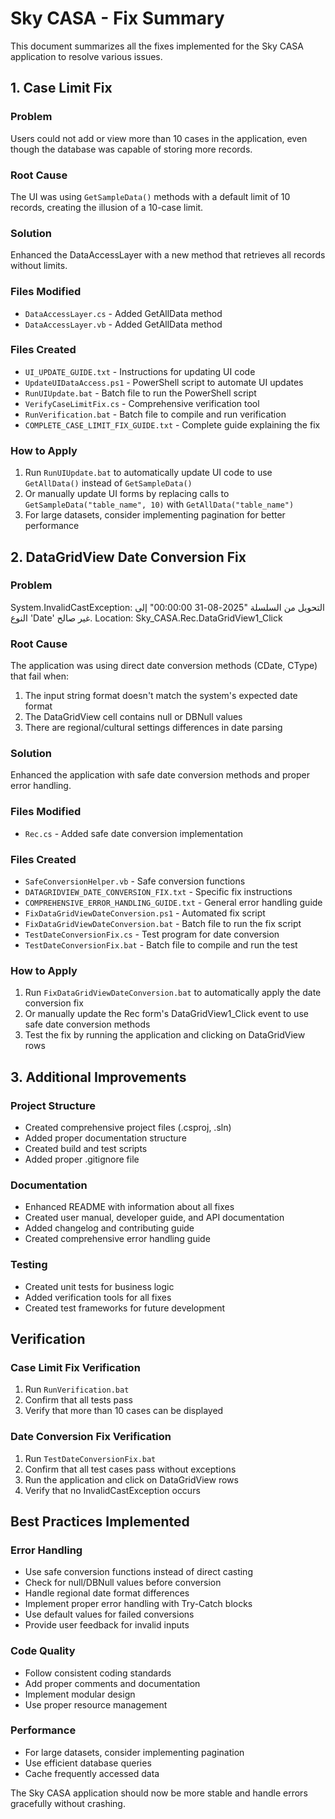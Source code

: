 # Sky CASA - Fix Summary

This document summarizes all the fixes implemented for the Sky CASA application to resolve various issues.

## 1. Case Limit Fix

### Problem
Users could not add or view more than 10 cases in the application, even though the database was capable of storing more records.

### Root Cause
The UI was using `GetSampleData()` methods with a default limit of 10 records, creating the illusion of a 10-case limit.

### Solution
Enhanced the DataAccessLayer with a new method that retrieves all records without limits.

### Files Modified
- `DataAccessLayer.cs` - Added GetAllData method
- `DataAccessLayer.vb` - Added GetAllData method

### Files Created
- `UI_UPDATE_GUIDE.txt` - Instructions for updating UI code
- `UpdateUIDataAccess.ps1` - PowerShell script to automate UI updates
- `RunUIUpdate.bat` - Batch file to run the PowerShell script
- `VerifyCaseLimitFix.cs` - Comprehensive verification tool
- `RunVerification.bat` - Batch file to compile and run verification
- `COMPLETE_CASE_LIMIT_FIX_GUIDE.txt` - Complete guide explaining the fix

### How to Apply
1. Run `RunUIUpdate.bat` to automatically update UI code to use `GetAllData()` instead of `GetSampleData()`
2. Or manually update UI forms by replacing calls to `GetSampleData("table_name", 10)` with `GetAllData("table_name")`
3. For large datasets, consider implementing pagination for better performance

## 2. DataGridView Date Conversion Fix

### Problem
System.InvalidCastException: التحويل من السلسلة "2025-08-31 00:00:00" إلى النوع 'Date' غير صالح.
Location: Sky_CASA.Rec.DataGridView1_Click

### Root Cause
The application was using direct date conversion methods (CDate, CType) that fail when:
1. The input string format doesn't match the system's expected date format
2. The DataGridView cell contains null or DBNull values
3. There are regional/cultural settings differences in date parsing

### Solution
Enhanced the application with safe date conversion methods and proper error handling.

### Files Modified
- `Rec.cs` - Added safe date conversion implementation

### Files Created
- `SafeConversionHelper.vb` - Safe conversion functions
- `DATAGRIDVIEW_DATE_CONVERSION_FIX.txt` - Specific fix instructions
- `COMPREHENSIVE_ERROR_HANDLING_GUIDE.txt` - General error handling guide
- `FixDataGridViewDateConversion.ps1` - Automated fix script
- `FixDataGridViewDateConversion.bat` - Batch file to run the fix script
- `TestDateConversionFix.cs` - Test program for date conversion
- `TestDateConversionFix.bat` - Batch file to compile and run the test

### How to Apply
1. Run `FixDataGridViewDateConversion.bat` to automatically apply the date conversion fix
2. Or manually update the Rec form's DataGridView1_Click event to use safe date conversion methods
3. Test the fix by running the application and clicking on DataGridView rows

## 3. Additional Improvements

### Project Structure
- Created comprehensive project files (.csproj, .sln)
- Added proper documentation structure
- Created build and test scripts
- Added proper .gitignore file

### Documentation
- Enhanced README with information about all fixes
- Created user manual, developer guide, and API documentation
- Added changelog and contributing guide
- Created comprehensive error handling guide

### Testing
- Created unit tests for business logic
- Added verification tools for all fixes
- Created test frameworks for future development

## Verification

### Case Limit Fix Verification
1. Run `RunVerification.bat`
2. Confirm that all tests pass
3. Verify that more than 10 cases can be displayed

### Date Conversion Fix Verification
1. Run `TestDateConversionFix.bat`
2. Confirm that all test cases pass without exceptions
3. Run the application and click on DataGridView rows
4. Verify that no InvalidCastException occurs

## Best Practices Implemented

### Error Handling
- Use safe conversion functions instead of direct casting
- Check for null/DBNull values before conversion
- Handle regional date format differences
- Implement proper error handling with Try-Catch blocks
- Use default values for failed conversions
- Provide user feedback for invalid inputs

### Code Quality
- Follow consistent coding standards
- Add proper comments and documentation
- Implement modular design
- Use proper resource management

### Performance
- For large datasets, consider implementing pagination
- Use efficient database queries
- Cache frequently accessed data

The Sky CASA application should now be more stable and handle errors gracefully without crashing.